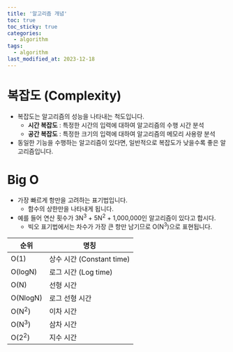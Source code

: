 ```yaml
---
title: '알고리즘 개념'
toc: true
toc_sticky: true
categories:
  - algorithm
tags:
  - algorithm
last_modified_at: 2023-12-18
---
```


# 복잡도 (Complexity)

- 복잡도는 알고리즘의 성능을 나타내는 척도입니다.
  - **시간 복잡도** : 특정한 시간의 입력에 대하여 알고리즘의 수행 시간 분석
  - **공간 복잡도** : 특정한 크기의 입력에 대하여 알고리즘의 메모리 사용량 분석
- 동일한 기능을 수행하는 알고리즘이 있다면, 일반적으로 복잡도가 낮을수록 좋은 알고리즘입니다.

# Big O

- 가장 빠르게 항만을 고려하는 표기법입니다.
  - 함수의 상한만을 나타내게 됩니다.
- 예를 들어 연산 횟수가 3N<sup>3</sup> + 5N<sup>2</sup> + 1,000,000인 알고리즘이 있다고 합시다.
  - 빅오 표기법에서는 차수가 가장 큰 항만 남기므로 O(N<sup>3</sup>)으로 표현됩니다.

| 순위             | 명칭                      |
| ---------------- | ------------------------- |
| O(1)             | 상수 시간 (Constant time) |
| O(logN)          | 로그 시간 (Log time)      |
| O(N)             | 선형 시간                 |
| O(NlogN)         | 로그 선형 시간            |
| O(N<sup>2</sup>) | 이차 시간                 |
| O(N<sup>3</sup>) | 삼차 시간                 |
| O(2<sup>2</sup>) | 지수 시간                 |
